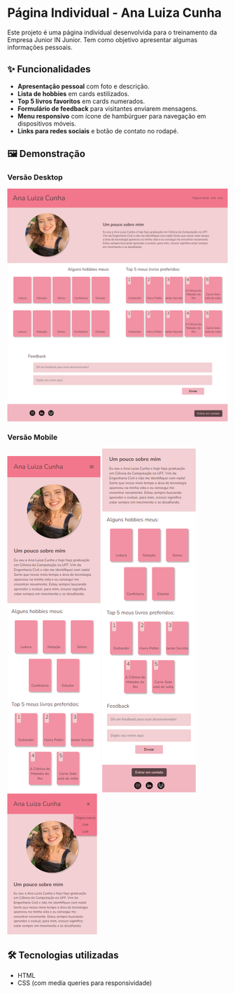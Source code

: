 # Página Individual - Ana Luiza Cunha

Este projeto é uma página individual desenvolvida para o treinamento da Empresa Junior IN Junior. Tem como objetivo apresentar algumas informações pessoais.

## ✨ Funcionalidades

- **Apresentação pessoal** com foto e descrição.
- **Lista de hobbies** em cards estilizados.
- **Top 5 livros favoritos** em cards numerados.
- **Formulário de feedback** para visitantes enviarem mensagens.
- **Menu responsivo** com ícone de hambúrguer para navegação em dispositivos móveis.
- **Links para redes sociais** e botão de contato no rodapé.

## 🖼️ Demonstração

### Versão Desktop

![Página 1 Desktop](./assets/desktop1.png)
![Página 2 Desktop](./assets/desktop2.png)

### Versão Mobile

![Página 1 Mobile](./assets/mobile1.png)
![Página 2 Mobile](./assets/mobile2.png)
![Página Mobile com menu aberto](./assets/mobile-menu.png)

## 🛠️ Tecnologias utilizadas

- HTML
- CSS (com media queries para responsividade)
